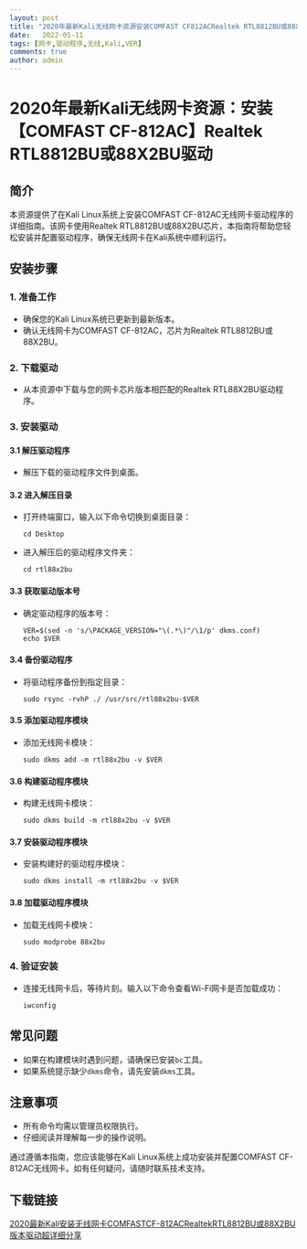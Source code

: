 ```yaml
---
layout: post
title: "2020年最新Kali无线网卡资源安装COMFAST CF812ACRealtek RTL8812BU或88X2BU驱动"
date:   2022-05-11
tags: [网卡,驱动程序,无线,Kali,VER]
comments: true
author: admin
---
```

# 2020年最新Kali无线网卡资源：安装【COMFAST CF-812AC】Realtek RTL8812BU或88X2BU驱动

## 简介

本资源提供了在Kali Linux系统上安装COMFAST CF-812AC无线网卡驱动程序的详细指南。该网卡使用Realtek RTL8812BU或88X2BU芯片，本指南将帮助您轻松安装并配置驱动程序，确保无线网卡在Kali系统中顺利运行。

## 安装步骤

### 1. 准备工作
- 确保您的Kali Linux系统已更新到最新版本。
- 确认无线网卡为COMFAST CF-812AC，芯片为Realtek RTL8812BU或88X2BU。

### 2. 下载驱动
- 从本资源中下载与您的网卡芯片版本相匹配的Realtek RTL88X2BU驱动程序。

### 3. 安装驱动
#### 3.1 解压驱动程序
- 解压下载的驱动程序文件到桌面。
#### 3.2 进入解压目录
- 打开终端窗口，输入以下命令切换到桌面目录：
  ```
  cd Desktop
  ```
- 进入解压后的驱动程序文件夹：
  ```
  cd rtl88x2bu
  ```
#### 3.3 获取驱动版本号
- 确定驱动程序的版本号：
  ```
  VER=$(sed -n 's/\PACKAGE_VERSION="\(.*\)"/\1/p' dkms.conf)
  echo $VER
  ```
#### 3.4 备份驱动程序
- 将驱动程序备份到指定目录：
  ```
  sudo rsync -rvhP ./ /usr/src/rtl88x2bu-$VER
  ```
#### 3.5 添加驱动程序模块
- 添加无线网卡模块：
  ```
  sudo dkms add -m rtl88x2bu -v $VER
  ```
#### 3.6 构建驱动程序模块
- 构建无线网卡模块：
  ```
  sudo dkms build -m rtl88x2bu -v $VER
  ```
#### 3.7 安装驱动程序模块
- 安装构建好的驱动程序模块：
  ```
  sudo dkms install -m rtl88x2bu -v $VER
  ```
#### 3.8 加载驱动程序模块
- 加载无线网卡模块：
  ```
  sudo modprobe 88x2bu
  ```

### 4. 验证安装
- 连接无线网卡后，等待片刻。输入以下命令查看Wi-Fi网卡是否加载成功：
  ```
  iwconfig
  ```

## 常见问题
- 如果在构建模块时遇到问题，请确保已安装`bc`工具。
- 如果系统提示缺少`dkms`命令，请先安装`dkms`工具。

## 注意事项
- 所有命令均需以管理员权限执行。
- 仔细阅读并理解每一步的操作说明。

通过遵循本指南，您应该能够在Kali Linux系统上成功安装并配置COMFAST CF-812AC无线网卡。如有任何疑问，请随时联系技术支持。

## 下载链接

[2020最新Kali安装无线网卡COMFASTCF-812ACRealtekRTL8812BU或88X2BU版本驱动超详细分享](https://pan.quark.cn/s/a48911904659)